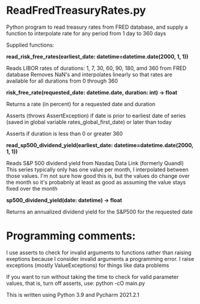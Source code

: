 # ReadFredTreasuryRates.py
Python program to read treasury rates from FRED database, and supply a function
to interpolate rate for any period from 1 day to 360 days

Supplied functions:

**read_risk_free_rates(earliest_date: datetime=datetime.date(2000, 1, 1))**

Reads LIBOR rates of durations: 1, 7, 30, 60, 90, 180, amd 360 from FRED database
Removes NaN's and interpolates linearly so that rates are available for all durations from 0
through 360

**risk_free_rate(requested_date: datetime.date, duration: int) -> float**

Returns a rate (in percent) for a requested date and duration

Asserts (throws AssertException) if date is prior to earliest date of series (saved in global
variable rates_global_first_date) or later than today

Asserts if duration is less than 0 or greater 360

**read_sp500_dividend_yield(earliest_date: datetime=datetime.date(2000, 1, 1))**

Reads S&P 500 dividend yield from Nasdaq Data Link (formerly Quandl)
This series typically only has one value per month, I interpolated between those values. I'm
not sure how good this is, but the values do change over the month so it's probabnly at least
as good as assuming the value stays fixed over the month

**sp500_dividend_yield(date: datetime) -> float**

Returns an annualized dividend yield for the S&P500 for the requested date

# Programming comments:
I use asserts to check for invalid arguments to functions rather than raising exeptions because
I consider invalid arguments a programming error. I raise exceptions (mostly ValueExceptions)
for things like data problems

If you want to run without taking the time to check for valid parameter values, that is, turn
off asserts, use: python -cO main.py

This is written using Python 3.9 and Pycharm 2021.2.1


